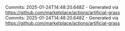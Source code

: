 Commits: 2025-01-24T14:48:20.648Z - Generated via https://github.com/marketplace/actions/artificial-grass
<br>
Commits: 2025-01-24T14:48:20.648Z - Generated via https://github.com/marketplace/actions/artificial-grass
<br>
